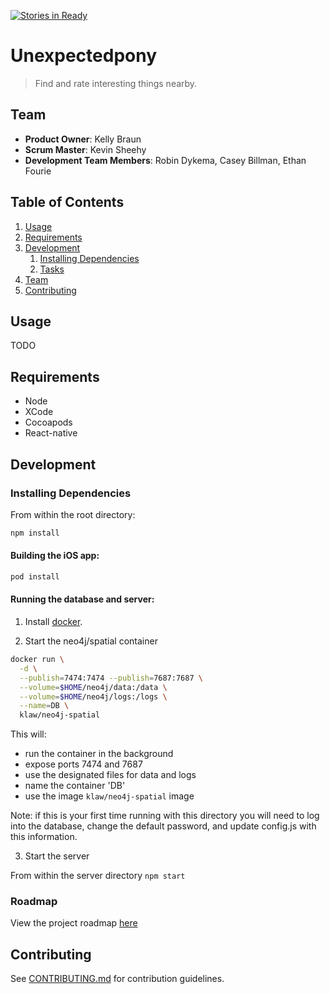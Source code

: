 [![Stories in Ready](https://badge.waffle.io/Kreckin/unexpectedpony.png?label=ready&title=Ready)](https://waffle.io/Kreckin/unexpectedpony)
# Unexpectedpony

> Find and rate interesting things nearby.

## Team

  - __Product Owner__: Kelly Braun
  - __Scrum Master__: Kevin Sheehy
  - __Development Team Members__: Robin Dykema, Casey Billman, Ethan Fourie

## Table of Contents

1. [Usage](#Usage)
1. [Requirements](#requirements)
1. [Development](#development)
    1. [Installing Dependencies](#installing-dependencies)
    1. [Tasks](#tasks)
1. [Team](#team)
1. [Contributing](#contributing)

## Usage

TODO

## Requirements

- Node
- XCode
- Cocoapods
- React-native

## Development


### Installing Dependencies

From within the root directory:

```sh
npm install
```

#### Building the iOS app:

```sh
pod install
```

#### Running the database and server:

1. Install [docker](https://www.docker.com/products/overview).

2. Start the neo4j/spatial container

```sh
docker run \
  -d \
  --publish=7474:7474 --publish=7687:7687 \
  --volume=$HOME/neo4j/data:/data \
  --volume=$HOME/neo4j/logs:/logs \
  --name=DB \
  klaw/neo4j-spatial
```

This will:
 - run the container in the background
 - expose ports 7474 and 7687
 - use the designated files for data and logs
 - name the container 'DB'
 - use the image `klaw/neo4j-spatial` image

 Note: if this is your first time running with this directory you will need to log into the database, change the default password, and update config.js with this information.

 3. Start the server

From within the server directory
 `npm start`


### Roadmap

View the project roadmap [here](https://github.com/Kreckin/unexpectedpony/issues)


## Contributing

See [CONTRIBUTING.md](CONTRIBUTING.md) for contribution guidelines.

